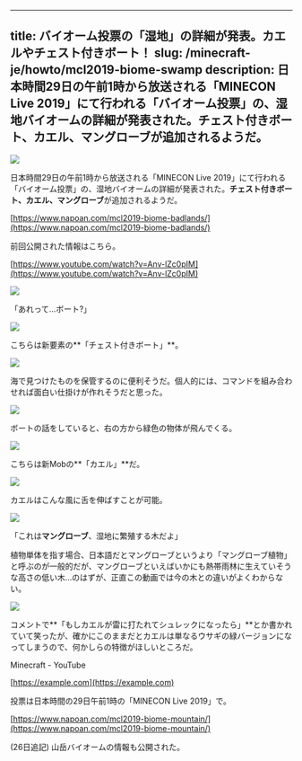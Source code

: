 
---
title: バイオーム投票の「湿地」の詳細が発表。カエルやチェスト付きボート！
slug: /minecraft-je/howto/mcl2019-biome-swamp
description: 日本時間29日の午前1時から放送される「MINECON Live 2019」にて行われる「バイオーム投票」の、湿地バイオームの詳細が発表された。チェスト付きボート、カエル、マングローブが追加されるようだ。
---

![](https://cdn-ak.f.st-hatena.com/images/fotolife/s/sasigume/20210208/20210208111605.jpg)

日本時間29日の午前1時から放送される「MINECON Live 2019」にて行われる「バイオーム投票」の、湿地バイオームの詳細が発表された。**チェスト付きボート、カエル、マングローブ**が追加されるようだ。

[https://www.napoan.com/mcl2019-biome-badlands/](https://www.napoan.com/mcl2019-biome-badlands/)

前回公開された情報はこちら。

[https://www.youtube.com/watch?v=Anv-lZc0pIM](https://www.youtube.com/watch?v=Anv-lZc0pIM)

![](https://cdn-ak.f.st-hatena.com/images/fotolife/s/sasigume/20210208/20210208121103.jpg)

「あれって…ボート?」

![](https://cdn-ak.f.st-hatena.com/images/fotolife/s/sasigume/20210208/20210208111146.jpg)

こちらは新要素の**「チェスト付きボート」**。

![](https://cdn-ak.f.st-hatena.com/images/fotolife/s/sasigume/20210208/20210208121106.jpg)

海で見つけたものを保管するのに便利そうだ。個人的には、コマンドを組み合わせれば面白い仕掛けが作れそうだと思った。

![](https://cdn-ak.f.st-hatena.com/images/fotolife/s/sasigume/20210208/20210208085947.jpg)

ボートの話をしていると、右の方から緑色の物体が飛んでくる。

![](https://cdn-ak.f.st-hatena.com/images/fotolife/s/sasigume/20210208/20210208111612.jpg)

こちらは新Mobの**「カエル」**だ。

![](https://cdn-ak.f.st-hatena.com/images/fotolife/s/sasigume/20210208/20210208090658.jpg)

カエルはこんな風に舌を伸ばすことが可能。

![](https://cdn-ak.f.st-hatena.com/images/fotolife/s/sasigume/20210208/20210208121109.jpg)

「これは**マングローブ**、湿地に繁殖する木だよ」

植物単体を指す場合、日本語だとマングローブというより「マングローブ植物」と呼ぶのが一般的だが、マングローブといえばいかにも熱帯雨林に生えていそうな高さの低い木…のはずが、正直この動画では今の木との違いがよくわからない。

![](https://cdn-ak.f.st-hatena.com/images/fotolife/s/sasigume/20210208/20210208121114.jpg)

コメントで**「もしカエルが雷に打たれてシュレックになったら」**とか書かれていて笑ったが、確かにこのままだとカエルは単なるウサギの緑バージョンになってしまうので、何かしらの特徴がほしいところだ。

Minecraft - YouTube

[https://example.com](https://example.com)

投票は日本時間の29日午前1時の「MINECON Live 2019」で。

[https://www.napoan.com/mcl2019-biome-mountain/](https://www.napoan.com/mcl2019-biome-mountain/)

(26日追記) 山岳バイオームの情報も公開された。
